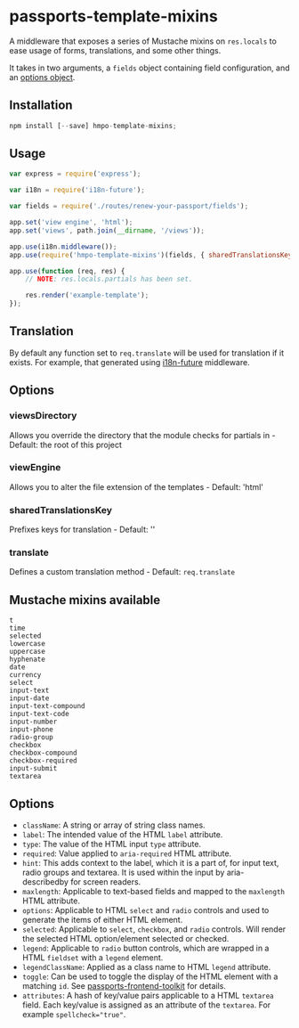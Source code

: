 # passports-template-mixins
A middleware that exposes a series of Mustache mixins on `res.locals` to ease usage of forms, translations, and some other things.

It takes in two arguments, a `fields` object containing field configuration, and an [options object](#options).

## Installation

```javascript
npm install [--save] hmpo-template-mixins;
```

## Usage

```javascript
var express = require('express');

var i18n = require('i18n-future');

var fields = require('./routes/renew-your-passport/fields');

app.set('view engine', 'html');
app.set('views', path.join(__dirname, '/views'));

app.use(i18n.middleware());
app.use(require('hmpo-template-mixins')(fields, { sharedTranslationsKey: 'passport.renew' }));

app.use(function (req, res) {
    // NOTE: res.locals.partials has been set.

    res.render('example-template');
});
```

## Translation

By default any function set to `req.translate` will be used for translation if it exists. For example, that generated using [i18n-future](https://npmjs.com/package/i18n-future) middleware.

## Options

### viewsDirectory

Allows you override the directory that the module checks for partials in - Default: the root of this project

### viewEngine

Allows you to alter the file extension of the templates - Default: 'html'

### sharedTranslationsKey

Prefixes keys for translation - Default: ''

### translate

Defines a custom translation method - Default: `req.translate`

## Mustache mixins available

```
t
time
selected
lowercase
uppercase
hyphenate
date
currency
select
input-text
input-date
input-text-compound
input-text-code
input-number
input-phone
radio-group
checkbox
checkbox-compound
checkbox-required
input-submit
textarea
```

## Options

- `className`: A string or array of string class names.
- `label`: The intended value of the HTML `label` attribute.
- `type`: The value of the HTML input `type` attribute.
- `required`: Value applied to `aria-required` HTML attribute.
- `hint`: This adds context to the label, which it is a part of, for input text, radio groups and textarea. It is used within the input by aria-describedby for screen readers.
- `maxlength`: Applicable to text-based fields and mapped to the `maxlength` HTML attribute.
- `options`: Applicable to HTML `select` and `radio` controls and used to generate the items of either HTML element.
- `selected`: Applicable to `select`, `checkbox`, and `radio` controls. Will render the selected HTML option/element selected or checked.
- `legend`: Applicable to `radio` button controls, which are wrapped in a HTML `fieldset` with a `legend` element.
- `legendClassName`: Applied as a class name to HTML `legend` attribute.
- `toggle`: Can be used to toggle the display of the HTML element with a matching `id`. See [passports-frontend-toolkit](https://github.com/UKHomeOffice/passports-frontend-toolkit/blob/master/assets/javascript/progressive-reveal.js) for details.
- `attributes`: A hash of key/value pairs applicable to a HTML `textarea` field. Each key/value is assigned as an attribute of the `textarea`. For example `spellcheck="true"`.
